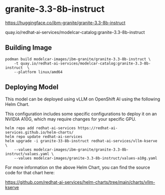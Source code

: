 # granite-3.3-8b-instruct

https://huggingface.co/ibm-granite/granite-3.3-8b-instruct

quay.io/redhat-ai-services/modelcar-catalog:granite-3.3-8b-instruct

## Building Image

```
podman build modelcar-images/ibm-granite/granite-3.3-8b-instruct \
    -t quay.io/redhat-ai-services/modelcar-catalog:granite-3.3-8b-instruct  \
    --platform linux/amd64
```

## Deploying Model

This model can be deployed using vLLM on OpenShift AI using the following Helm Chart.

This configuration includes some specific configurations to deploy it on an NVIDIA A10G, which may require changes for your specific GPU.

```
helm repo add redhat-ai-services https://redhat-ai-services.github.io/helm-charts/
helm repo update redhat-ai-services
helm upgrade -i granite-33-8b-instruct redhat-ai-services/vllm-kserve \
    --values modelcar-images/ibm-granite/granite-3.3-8b-instruct/values.yaml \
    --values modelcar-images/granite-3.3-8b-instruct/values-a10g.yaml
```

For more information on the above Helm Chart, you can find the source code for that chart here:

https://github.com/redhat-ai-services/helm-charts/tree/main/charts/vllm-kserve
